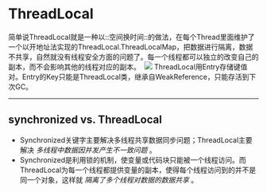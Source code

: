# ThreadLocal
简单说ThreadLocal就是一种以::空间换时间::的做法，在每个Thread里面维护了一个以开地址法实现的ThreadLocal.ThreadLocalMap，把数据进行隔离，数据不共享，自然就没有线程安全方面的问题了。每一个线程都可以独立的改变自己的副本，而不会影响其他的线程对应的副本。
![]()
![][image-2]
ThreadLocal用Entry存储键值对。Entry的Key只能是ThreadLocal类，继承自WeakReference，只能存活到下次GC。

---- 
## synchronized vs. ThreadLocal
* Synchronized关键字主要解决多线程共享数据同步问题；ThreadLocal主要解决 _多线程中数据因并发产生不一致问题_ 。
* Synchronized是利用锁的机制，使变量或代码块只能被一个线程访问。而ThreadLocal为每一个线程都提供变量的副本，使得每个线程访问到的并不是同一个对象，这样就 _隔离了多个线程对数据的数据共享_ 。

[image-2]:	https://i.loli.net/2019/10/04/3svHkcF1yxrST4Z.png